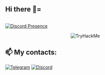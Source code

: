 ## Hi there 👋=


<!--
https://github-profile-summary-cards.vercel.app/demo.html
-->
<div id="stat" align="center">
    <img src="http://github-profile-summary-cards.vercel.app/api/cards/profile-details?username=dydosua&theme=material_palenight" alt=""/>
<!--
    <img src="http://github-profile-summary-cards.vercel.app/api/cards/repos-per-language?username=dydosua&theme=material_palenight" alt=""/>
    <img src="http://github-profile-summary-cards.vercel.app/api/cards/most-commit-language?username=dydosua&theme=material_palenight" alt=""/>
    <img src="http://github-profile-summary-cards.vercel.app/api/cards/stats?username=dydosua&theme=material_palenight" alt=""/>
    <img src="http://github-profile-summary-cards.vercel.app/api/cards/productive-time?username=dydosua&theme=material_palenight&utcOffset=8" alt=""/>
-->
</div>
<!--
![](http://github-profile-summary-cards.vercel.app/api/cards/profile-details?username=dydosua&theme=material_palenight)
![](http://github-profile-summary-cards.vercel.app/api/cards/repos-per-language?username=dydosua&theme=material_palenight)
![](http://github-profile-summary-cards.vercel.app/api/cards/most-commit-language?username=dydosua&theme=material_palenight)
![](http://github-profile-summary-cards.vercel.app/api/cards/stats?username=dydosua&theme=material_palenight)
![](http://github-profile-summary-cards.vercel.app/api/cards/productive-time?username=dydosua&theme=material_palenight&utcOffset=8)
-->


<!--
https://lanyard.cnrad.dev
-->
[![Discord Presence](https://lanyard.cnrad.dev/api/1117057516623376394?theme=black&bg=292d3e&animated=true)](https://discord.com/users/1117057516623376394)


<div id="stat" align="center">
    <img src="https://tryhackme-badges.s3.amazonaws.com/dydosua.png" alt="TryHackMe">    
</div>


## 📫 My contacts:
[![Telegram](https://img.shields.io/badge/telegram-26A5E4?style=for-the-badge&logo=telegram&logoColor=white)](https://t.me/is_wH2o)
[![Discord](https://img.shields.io/badge/discord-5865F2?style=for-the-badge&logo=discord&logoColor=white)](https://discord.com/users/1117057516623376394)

<!--
**dydosua/dydosua** is a ✨ _special_ ✨ repository because its `README.md` (this file) appears on your GitHub profile.

Here are some ideas to get you started:

- 🔭 I’m currently working on ...
- 🌱 I’m currently learning ...
- 👯 I’m looking to collaborate on ...
- 🤔 I’m looking for help with ...
- 💬 Ask me about ...
- 📫 How to reach me: ...
- 😄 Pronouns: ...
- ⚡ Fun fact: ...
-->

